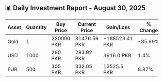 ## 📊 Daily Investment Report - August 30, 2025

| Asset | Quantity | Buy Price | Current Price | Gain/Loss | % Change |
|-------|----------|-----------|----------------|------------|----------|
| Gold | 1 | 220000 PKR | 31476.59 PKR | -188523.41 PKR | -85.69% |
| USD | 1000 | 280 PKR | 283.92 PKR | 3916.0 PKR | 1.4% |
| EUR | 500 | 305 PKR | 332.05 PKR | 13525.5 PKR | 8.87% |
